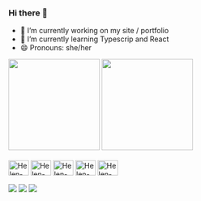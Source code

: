### Hi there 👋

- 🔭 I’m currently working on my site / portfolio
- 🌱 I’m currently learning Typescrip and React
- 😄 Pronouns: she/her

<div>
  <a href="https://github.com/heebettinelli"></a>
  <img height="180em" src="https://github-readme-stats.vercel.app/api?username=heebettinelli&show_icons=true&theme=dracula"/>
  <img height="180em" src="https://github-readme-stats.vercel.app/api/top-langs/?username=heebettinelli&hide_progress=false&theme=dracula"/>
</div>


<div style="display: inline_block"><br>
  <img align="center" alt="Helen-Html" height="30" width="40" src="https://cdn.jsdelivr.net/gh/devicons/devicon/icons/html5/html5-original.svg" />
  <img align="center" alt="Helen-Css" height="30" width="40" src="https://cdn.jsdelivr.net/gh/devicons/devicon/icons/css3/css3-original.svg" />
  <img align="center" alt="Helen-Js" height="30" width="40" src="https://cdn.jsdelivr.net/gh/devicons/devicon/icons/javascript/javascript-plain.svg" />
  <img align="center" alt="Helen-Ts" height="30" width="40" src="https://cdn.jsdelivr.net/gh/devicons/devicon/icons/typescript/typescript-plain.svg" />
  <img align="center" alt="Helen-React" height="30" width="40" src="https://cdn.jsdelivr.net/gh/devicons/devicon/icons/react/react-original.svg" />         
</div><br>

<div> 
 <a href="https://discord.com/channels/1190388309730541681/1190388310313537708" target="_blank"><img src="https://img.shields.io/badge/Discord-7289DA?style=for-the-badge&logo=discord&logoColor=white" target="_blank"></a> 
  <a href = "mailto:helen.nac.lub@gmail.com"><img src="https://img.shields.io/badge/-Gmail-%23333?style=for-the-badge&logo=gmail&logoColor=white" target="_blank"></a>
  <a href="https://www.linkedin.com/in/helen-ferreira-b0314818b/" target="_blank"><img src="https://img.shields.io/badge/-LinkedIn-%230077B5?style=for-the-badge&logo=linkedin&logoColor=white" target="_blank"></a> 
  
</div>



